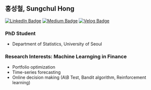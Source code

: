 ## 홍성철, Sungchul Hong

[![LinkedIn Badge](http://img.shields.io/badge/-LinkedIn-0072b1?style=flat&logo=linkedin&link=https://www.linkedin.com/in/sungchul-hong-a75b1311b/)](https://www.linkedin.com/in/sungchul-hong-a75b1311b/)
[![Medium Badge](http://img.shields.io/badge/-Medium-12100E?style=flat&logo=medium&link=https://medium.com/@chulhongsung)](https://medium.com/@chulhongsung)
[![Velog Badge](http://img.shields.io/badge/-Velog-20c997?style=flat&link=https://velog.io/@chulhongsung)](https://velog.io/@chulhongsung)

### PhD Student 
- Department of Statistics, University of Seoul

### Research Interests: Machine Learnging in Finance
- Portfolio optimization
- Time-series forecasting
- Online decision making (A\B Test, Bandit algorithm, Reinforcement learning)

